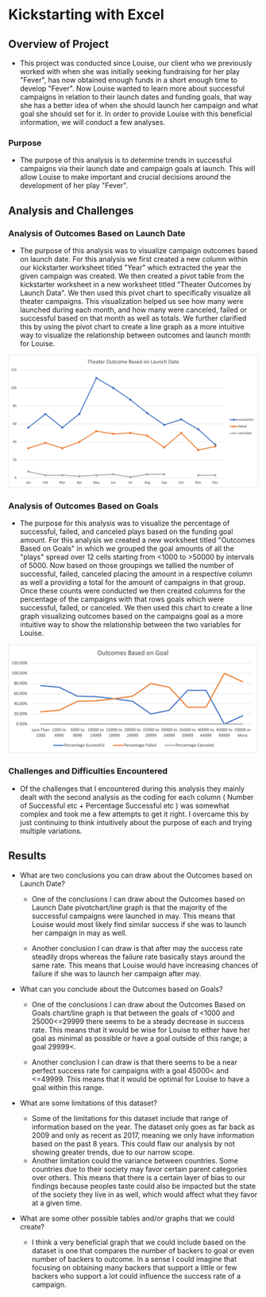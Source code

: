 # Kickstarting with Excel

## Overview of Project
	
- This project was conducted since Louise, our client who we previously worked with when she was initially seeking fundraising for her play "Fever", has now obtained enough funds in a short enough time to develop "Fever". Now Louise wanted to learn more about successful campaigns in relation to their launch dates and funding goals, that way she has a better idea of when she should launch her campaign and what goal she should set for it. In order to provide Louise with this beneficial information, we will conduct a few analyses.

### Purpose

- The purpose of this analysis is to determine trends in successful campaigns via their launch date and campaign goals at launch. This will allow Louise to make important and crucial decisions around the development of her play "Fever". 

## Analysis and Challenges

### Analysis of Outcomes Based on Launch Date

- The purpose of this analysis was to visualize campaign outcomes based on launch date. For this analysis we first created a new column within our kickstarter worksheet titled "Year" which extracted the year the given campaign was created. We then created a pivot table from the kickstarter worksheet in a new worksheet titled "Theater Outcomes by Launch Data". We then used this pivot chart to specifically visualize all theater campaigns. This visualization helped us see how many were launched during each month, and how many were canceled, failed or successful based on that month as well as totals. We further clarified this by using the pivot chart to create a line graph as a more intuitive way to visualize the relationship between outcomes and launch month for Louise.

![Outcomes based on Launch date Graph Image](https://github.com/MichaelG-B/Kickstarter-analysis/blob/247f54ddc71b734870613c5cf00b34e988699a89/Theater_Outcomes_VS_Launch.png)

### Analysis of Outcomes Based on Goals

- The purpose for this analysis was to visualize the percentage of successful, failed, and canceled plays based on  the funding goal amount. For this analysis we created a new worksheet titled "Outcomes Based on Goals" in which we grouped the goal amounts of all the "plays" spread over 12 cells starting from <1000 to >50000 by intervals of 5000. Now based on those groupings we tallied the number of successful, failed, canceled placing the amount in a respective column as well a providing a total for the amount of campaigns in that group. Once these counts were conducted we then created columns for the percentage of the campaigns with that rows goals which were successful, failed, or canceled. We then used this chart to create a line graph visualizing outcomes based on the campaigns goal as a more intuitive way to show the relationship between the two variables for Louise.

![Outcomes Based on Goals Graph Image](https://github.com/MichaelG-B/Kickstarter-analysis/blob/247f54ddc71b734870613c5cf00b34e988699a89/Outcomes_vs_Goals.png)

### Challenges and Difficulties Encountered

- Of the challenges that I encountered during this analysis they mainly dealt with the second analysis as the coding for each column ( Number of Successful etc + Percentage Successful etc ) was somewhat complex and took me a few attempts to get it right. I overcame this by just continuing to think intuitively about the purpose of each and trying multiple variations. 

## Results

- What are two conclusions you can draw about the Outcomes based on Launch Date?
	
	- One of the conclusions I can draw about the Outcomes based on Launch Date pivotchart/line graph is that the majority of the successful campaigns were launched in may. This means that Louise would most likely find similar success if she was to launch her campaign in may as well.
	
	- Another conclusion I can draw is that after may the success rate steadily drops whereas the failure rate basically stays around the same rate. This means that Louise would have increasing chances of failure if she was to launch her campaign after may.

- What can you conclude about the Outcomes based on Goals?
	
	- One of the conclusions I can draw about the Outcomes Based on Goals chart/line graph is that between the goals of <1000 and 25000<=29999 there seems to be a steady decrease in success rate. This means that it would be wise for Louise to either have her goal as minimal as possible or have a goal outside of this range; a goal 29999<.
	
	- Another conclusion I can draw is that there seems to be a near perfect success rate for campaigns with a goal 45000< and <=49999. This means that it would be optimal for Louise to have a goal within this range.

- What are some limitations of this dataset?
	
	- Some of the limitations for this dataset include that range of information based on the year. The dataset only goes as far back as 2009 and only as recent as 2017, meaning we only have information based on the past 8 years. This could flaw our analysis by not showing greater trends, due to our narrow scope.
	- Another limitation could the variance between countries. Some countries due to their society may favor certain parent categories over others. This means that there is a certain layer of bias to our findings because peoples taste could also be impacted but the state of the society they live in as well, which would affect what they favor at a given time.

- What are some other possible tables and/or graphs that we could create?
	
	- I think a very beneficial graph that we could include based on the dataset is one that compares the number of backers to goal or even number of backers to outcome. In a sense I could imagine that focusing on obtaining many backers that support a little or few backers who support a lot could influence the success rate of a campaign.
